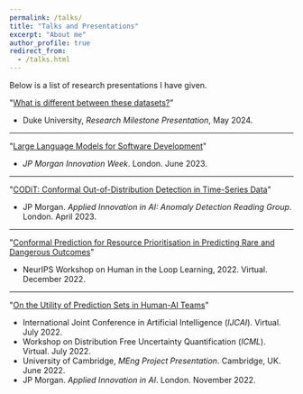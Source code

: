 ```yaml
---
permalink: /talks/
title: "Talks and Presentations"
excerpt: "About me"
author_profile: true
redirect_from: 
  - /talks.html
---
```


Below is a list of research presentations I have given.

"[What is different between these datasets?](https://arxiv.org/abs/2403.05652)"
* Duke University, *Research Milestone Presentation*, May 2024.

----

"[Large Language Models for Software Development]()"
* *JP Morgan Innovation Week*. London. June 2023.

----

"[CODiT: Conformal Out-of-Distribution Detection in Time-Series Data](https://arxiv.org/abs/2207.11769)"
* JP Morgan. *Applied Innovation in AI: Anomaly Detection Reading Group*. London. April 2023.

----

"[Conformal Prediction for Resource Prioritisation in Predicting Rare and Dangerous Outcomes](https://neurips.cc/media/PosterPDFs/NeurIPS%202022/64431.png?t=1669665249.8476038)"
* NeurIPS Workshop on Human in the Loop Learning, 2022. Virtual. December 2022.

----

"[On the Utility of Prediction Sets in Human-AI Teams](/files/MEng_thesis_presentation.pdf)"
* International Joint Conference in Artificial Intelligence (*IJCAI*). Virtual. July 2022.
* Workshop on Distribution Free Uncertainty Quantification (*ICML*). Virtual. July 2022.
* University of Cambridge, *MEng Project Presentation*. Cambridge, UK. June 2022.
* JP Morgan. *Applied Innovation in AI*. London. November 2022.
